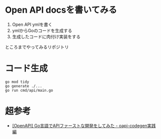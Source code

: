 # Open API docsを書いてみる

1. Open API ymlを書く
2. ymlからGoのコードを生成する
3. 生成したコードに肉付け実装をする

ところまでやってみるリポジトリ

# コード生成

```
go mod tidy
go generate ./...
go run cmd/api/main.go
```

# 超参考

- [[OpenAPI] Go言語でAPIファーストな開発をしてみた - oapi-codegen実践編](https://zenn.dev/kama_meshi/articles/e11d5c5842e5e2)